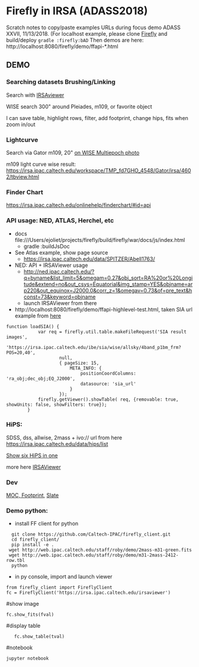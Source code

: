 # Firefly in IRSA (ADASS2018)

Scratch notes to copy/paste examples URLs during focus demo ADASS XXVII, 11/13/2018.
(For localhost example, please clone [Firefly](https://github.com/Caltech-IPAC/Firefly) and build/deploy ```gradle :firefly:bAD```
Then demos are here: http://localhost:8080/firefly/demo/ffapi-*.html

## DEMO

### Searching datasets Brushing/Linking

Search with [IRSAviewer](https://irsa.ipac.caltech.edu/irsaviewer/)

WISE search 300" around Pleiades, m109, or favorite object

I can save table, highlight rows, filter, add footprint, change hips, fits when zoom in/out

### Lightcurve

Search via Gator m109, 20" [on WISE Multiepoch photo](https://irsa.ipac.caltech.edu/cgi-bin/Gator/nph-query?catalog=allwise_p3as_mep&spatial=cone&radius=20&radunits=arcsec&objstr=11h57m35.98s+53d22m28.3s)

m109 light curve wise result: https://irsa.ipac.caltech.edu/workspace/TMP_fd7GHO_4548/Gator/irsa/4602/tbview.html

### Finder Chart
https://irsa.ipac.caltech.edu/onlinehelp/finderchart/#id=api

### API usage: NED, ATLAS, Herchel, etc
- docs file:///Users/ejoliet/projects/firefly/build/firefly/war/docs/js/index.html
    - gradle :buildJsDoc
- See Atlas example, show page source
    - https://irsa.ipac.caltech.edu/data/SPITZER/Abell1763/
- NED: API + IRSAViewer usage
    - http://ned.ipac.caltech.edu/?q=byname&list_limit=5&omegam=0.27&obj_sort=RA%20or%20Longitude&extend=no&out_csys=Equatorial&img_stamp=YES&objname=arp220&out_equinox=J2000.0&corr_z=1&omegav=0.73&of=pre_text&hconst=73&keyword=objname
    - launch IRSAViewer from there
- http://localhost:8080/firefly/demo/ffapi-highlevel-test.html, taken SIA url example from [here](https://irsa.ipac.caltech.edu/docs/irsa_image_server.html)

```
function loadSIA() {
            var req = firefly.util.table.makeFileRequest('SIA result images',
                    'https://irsa.ipac.caltech.edu/ibe/sia/wise/allsky/4band_p1bm_frm?POS=20,40',
                    null,
                    { pageSize: 15,
                        META_INFO: {
                            positionCoordColumns: 'ra_obj;dec_obj;EQ_J2000',
                            datasource: 'sia_url'
                        }
                    });
            firefly.getViewer().showTable( req, {removable: true, showUnits: false, showFilters: true});
        }
```

### HiPS: 
SDSS, dss, allwise, 2mass + ivo:// url from here https://irsa.ipac.caltech.edu/data/hips/list

[Show six HiPS in one](http://localhost:8080/firefly/demo/six.html)

more here [IRSAViewer](https://irsa.ipac.caltech.edu/irsaviewer)

### Dev
[MOC, Footprint](http://localhost:8080/firefly/), [Slate](http://localhost:8080/firefly/demo/ffapi-slate-test2.html)

### Demo python:
- install FF client for python
```
  git clone https://github.com/Caltech-IPAC/firefly_client.git
  cd firefly_client/
  pip install -e .
 wget http://web.ipac.caltech.edu/staff/roby/demo/2mass-m31-green.fits
 wget http://web.ipac.caltech.edu/staff/roby/demo/m31-2mass-2412-row.tbl
  python
```
- in py console, import and launch viewer
```
from firefly_client import FireflyClient
fc = FireflyClient('https://irsa.ipac.caltech.edu/irsaviewer')
```
#show image
```fval = fc.upload_file('2mass-m31-green.fits')
fc.show_fits(fval)
```

#display table
``` tval = fc.upload_file('m31-2mass-2412-row.tbl')
   fc.show_table(tval)
```

#notebook
```
jupyter notebook
```
